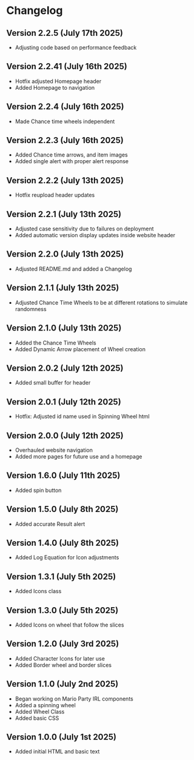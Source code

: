 # Changelog
## Version 2.2.5 (July 17th 2025)
* Adjusting code based on performance feedback

## Version 2.2.41 (July 16th 2025)
* Hotfix adjusted Homepage header
* Added Homepage to navigation 

## Version 2.2.4 (July 16th 2025)
* Made Chance time wheels independent 

## Version 2.2.3 (July 16th 2025)
* Added Chance time arrows, and item images
* Added single alert with proper alert response

## Version 2.2.2 (July 13th 2025)
* Hotfix reupload header updates

## Version 2.2.1 (July 13th 2025)
* Adjusted case sensitivity due to failures on deployment
* Added automatic version display updates inside website header 

## Version 2.2.0 (July 13th 2025)
* Adjusted README.md and added a Changelog

## Version 2.1.1 (July 13th 2025)
* Adjusted Chance Time Wheels to be at different rotations to simulate randomness

## Version 2.1.0 (July 13th 2025)
* Added the Chance Time Wheels
* Added Dynamic Arrow placement of Wheel creation

## Version 2.0.2 (July 12th 2025)
* Added small buffer for header

## Version 2.0.1 (July 12th 2025)
* Hotfix: Adjusted id name used in Spinning Wheel html

## Version 2.0.0 (July 12th 2025)
* Overhauled website navigation
* Added more pages for future use and a homepage

## Version 1.6.0 (July 11th 2025)
* Added spin button

## Version 1.5.0 (July 8th 2025)
* Added accurate Result alert

## Version 1.4.0 (July 8th 2025)
* Added Log Equation for Icon adjustments

## Version 1.3.1 (July 5th 2025)
* Added Icons class

## Version 1.3.0 (July 5th 2025)
* Added Icons on wheel that follow the slices

## Version 1.2.0 (July 3rd 2025)
* Added Character Icons for later use
* Added Border wheel and border slices

## Version 1.1.0 (July 2nd 2025)
* Began working on Mario Party IRL components
* Added a spinning wheel
* Added Wheel Class
* Added basic CSS

## Version 1.0.0 (July 1st 2025)
* Added initial HTML and basic text
